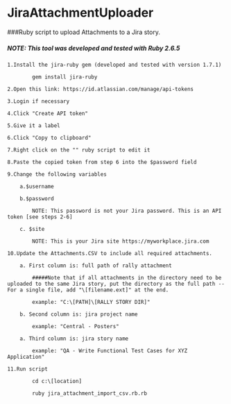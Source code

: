 # JiraAttachmentUploader

###Ruby script to upload Attachments to a Jira story.

##### NOTE: This tool was developed and tested with Ruby 2.6.5

	1.Install the jira-ruby gem (developed and tested with version 1.7.1)

		    gem install jira-ruby
	
	2.Open this link: https://id.atlassian.com/manage/api-tokens

	3.Login if necessary

	4.Click "Create API token" 

	5.Give it a label

	6.Click "Copy to clipboard" 

	7.Right click on the "" ruby script to edit it

	8.Paste the copied token from step 6 into the $password field

	9.Change the following variables
		
		a.$username 
		
		b.$password    
		
			NOTE: This password is not your Jira password. This is an API token [see steps 2-6]
			
		c. $site
		
			NOTE: This is your Jira site https://myworkplace.jira.com
			
	10.Update the Attachments.CSV to include all required attachments.
	
		a. First column is: full path of rally attachment
		
			#####Note that if all attachments in the directory need to be uploaded to the same Jira story, put the directory as the full path -- For a single file, add "\[filename.ext]" at the end.
			
			example: "C:\[PATH]\[RALLY STORY DIR]"
			
		b. Second column is: jira project name	
			
			example: "Central - Posters"
		
		a. Third column is: jira story name
			
			example: "QA - Write Functional Test Cases for XYZ Application"
	
	11.Run script

		    cd c:\[location]
		
		    ruby jira_attachment_import_csv.rb.rb